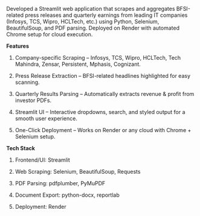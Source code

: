 Developed a Streamlit web application that scrapes and aggregates BFSI-related press releases and quarterly earnings from leading IT companies (Infosys, TCS, Wipro, HCLTech, etc.) using Python, Selenium, BeautifulSoup, and PDF parsing. Deployed on Render with automated Chrome setup for cloud execution.


**Features**

1. Company-specific Scraping – Infosys, TCS, Wipro, HCLTech, Tech Mahindra, Zensar, Persistent, Mphasis, Cognizant.

2. Press Release Extraction – BFSI-related headlines highlighted for easy scanning.

3. Quarterly Results Parsing – Automatically extracts revenue & profit from investor PDFs.

4. Streamlit UI – Interactive dropdowns, search, and styled output for a smooth user experience.

5. One-Click Deployment – Works on Render or any cloud with Chrome + Selenium setup.

**Tech Stack**

1. Frontend/UI: Streamlit

2. Web Scraping: Selenium, BeautifulSoup, Requests

3. PDF Parsing: pdfplumber, PyMuPDF

4. Document Export: python-docx, reportlab

5. Deployment: Render
